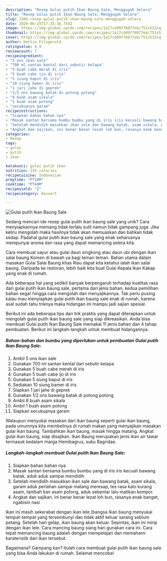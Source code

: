 ```yaml
---
description: "Resep Gulai putih Ikan Baung Sale, Menggugah Selera"
title: "Resep Gulai putih Ikan Baung Sale, Menggugah Selera"
slug: 3366-resep-gulai-putih-ikan-baung-sale-menggugah-selera
date: 2020-06-25T17:35:36.754Z
image: https://img-global.cpcdn.com/recipes/1a17cdd9f76077eb/751x532cq70/gulai-putih-ikan-baung-sale-foto-resep-utama.jpg
thumbnail: https://img-global.cpcdn.com/recipes/1a17cdd9f76077eb/751x532cq70/gulai-putih-ikan-baung-sale-foto-resep-utama.jpg
cover: https://img-global.cpcdn.com/recipes/1a17cdd9f76077eb/751x532cq70/gulai-putih-ikan-baung-sale-foto-resep-utama.jpg
author: Hattie Fitzgerald
ratingvalue: 4.9
reviewcount: 7
recipeingredient:
- "5 ons ikan sale"
- "700 ml santan kental dari sebutir kelapa"
- "5 buah cabe merah di iris"
- "5 buah cabe ijo di iris"
- "5 siung baput di iris"
- "10 siung bamer di iris"
- "1 jari jahe di geprek"
- "1/2 ons bawang batak di potong potong"
- "8 buah asam sikala"
- "1 buah asam potong"
- "secukupnya garam"
recipeinstructions:
- "Siapkan bahan bahan nya"
- "Masak santan bersama bumbu bumbu yang di iris iris kecuali bawang batak, aduk aduk sampai mendidih"
- "Setelah mendidih masukkan ikan sale dan bawang batak, asam sikala, garam aduk perlahan sampai matang meresap, tes rasa kalo kurang asam, tambah kan asam potong, aduk sebentar lalu matikan kompor."
- "Angkat dan sajikan, ini benar benar lezat loh bun, rasanya enak banget, ngabisin nasi"
categories:
- Resep
tags:
- gulai
- putih
- ikan

katakunci: gulai putih ikan 
nutrition: 235 calories
recipecuisine: Indonesian
preptime: "PT18M"
cooktime: "PT49M"
recipeyield: "2"
recipecategory: Dessert

---
```



![Gulai putih Ikan Baung Sale](https://img-global.cpcdn.com/recipes/1a17cdd9f76077eb/751x532cq70/gulai-putih-ikan-baung-sale-foto-resep-utama.jpg)

Sedang mencari ide resep gulai putih ikan baung sale yang unik? Cara menyiapkannya memang tidak terlalu sulit namun tidak gampang juga. Jika keliru mengolah maka hasilnya tidak akan memuaskan dan bahkan tidak sedap. Padahal gulai putih ikan baung sale yang enak seharusnya mempunyai aroma dan rasa yang dapat memancing selera kita.

Cara membuat sayur atau gulai daun singkong atau daun ubi dengan ikan salai baung Komen di bawah ya bagi teman teman. Bahan utama dalam masakan Gulai Salai Baung khas Riau dapat kita ketahui ialah ikan salai baung. Daripada ke restoran, lebih baik kita buat Gulai Kepala Ikan Kakap yang enak di rumah.

Ada beberapa hal yang sedikit banyak berpengaruh terhadap kualitas rasa dari gulai putih ikan baung sale, pertama dari jenis bahan, kedua pemilihan bahan segar hingga cara mengolah dan menyajikannya. Tak perlu pusing kalau mau menyiapkan gulai putih ikan baung sale enak di rumah, karena asal sudah tahu triknya maka hidangan ini mampu jadi sajian spesial.


Berikut ini ada beberapa tips dan trik praktis yang dapat diterapkan untuk mengolah gulai putih ikan baung sale yang siap dikreasikan. Anda bisa membuat Gulai putih Ikan Baung Sale memakai 11 jenis bahan dan 4 tahap pembuatan. Berikut ini langkah-langkah untuk membuat hidangannya.

<!--inarticleads1-->

##### Bahan-bahan dan bumbu yang diperlukan untuk pembuatan Gulai putih Ikan Baung Sale:

1. Ambil 5 ons ikan sale
1. Gunakan 700 ml santan kental dari sebutir kelapa
1. Gunakan 5 buah cabe merah di iris
1. Gunakan 5 buah cabe ijo di iris
1. Gunakan 5 siung baput di iris
1. Sediakan 10 siung bamer di iris
1. Siapkan 1 jari jahe di geprek
1. Gunakan 1/2 ons bawang batak di potong potong
1. Ambil 8 buah asam sikala
1. Ambil 1 buah asam potong
1. Siapkan secukupnya garam


Walaupun menyukai masakan dari ikan baung seperti gulai ikan baung, pada umumnya kita membelinya di rumah makan yang menyajikan masakan gulai ikan baung. Tambahkan ikan baung, masak hingga matang. Angkat gulai ikan baung, siap disajikan. Ikan Baung merupakan jenis ikan air tawar termasuk kedalam marga Hemibagrus, suku Bagridae. 

<!--inarticleads2-->

##### Langkah-langkah membuat Gulai putih Ikan Baung Sale:

1. Siapkan bahan bahan nya
1. Masak santan bersama bumbu bumbu yang di iris iris kecuali bawang batak, aduk aduk sampai mendidih
1. Setelah mendidih masukkan ikan sale dan bawang batak, asam sikala, garam aduk perlahan sampai matang meresap, tes rasa kalo kurang asam, tambah kan asam potong, aduk sebentar lalu matikan kompor.
1. Angkat dan sajikan, ini benar benar lezat loh bun, rasanya enak banget, ngabisin nasi


Ikan ini masih sekerabat dengan ikan lele (bangsa Ikan baung menyukai tempat-tempat yang tersembunyi dan tidak aktif keluar sarang seblum petang. Setelah hari gelap, ikan baung akan keluar. Sepintas, ikan ini mirip dengan ikan lele. Cara mancing baung siang hari gunakan cara ini. Cara tepat memancing baung adalah dengan mempelajari dan memahami karateristik dari ikan tersebut. 

Bagaimana? Gampang kan? Itulah cara membuat gulai putih ikan baung sale yang bisa Anda lakukan di rumah. Selamat mencoba!
